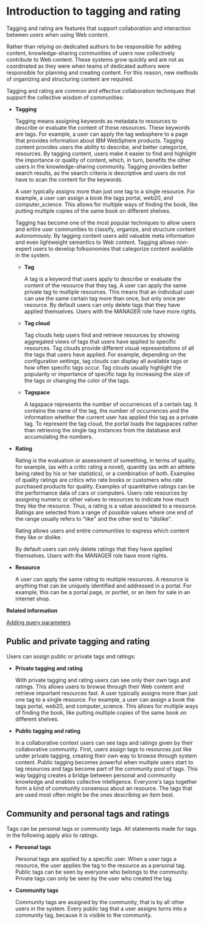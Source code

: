 # Introduction to tagging and rating

Tagging and rating are features that support collaboration and interaction between users when using Web content.

Rather than relying on dedicated authors to be responsible for adding content, knowledge-sharing communities of users now collectively contribute to Web content. These systems grow quickly and are not as coordinated as they were when teams of dedicated authors were responsible for planning and creating content. For this reason, new methods of organizing and structuring content are required.

Tagging and rating are common and effective collaboration techniques that support the collective wisdom of communities:

-   **Tagging**

    Tagging means assigning keywords as metadata to resources to describe or evaluate the content of these resources. These keywords are tags. For example, a user can apply the tag websphere to a page that provides information about IBM WebSphere products. Tagging content provides users the ability to describe, and better categorize, resources. By tagging content, users make it easier to find and highlight the importance or quality of content, which, in turn, benefits the other users in the knowledge-sharing community. Tagging provides better search results, as the search criteria is descriptive and users do not have to scan the content for the keywords.

    A user typically assigns more than just one tag to a single resource. For example, a user can assign a book the tags portal, web20, and computer\_science. This allows for multiple ways of finding the book, like putting multiple copies of the same book on different shelves.

    Tagging has become one of the most popular techniques to allow users and entire user communities to classify, organize, and structure content autonomously. By tagging content users add valuable meta information and even lightweight semantics to Web content. Tagging allows non-expert users to develop folksonomies that categorize content available in the system.

    -   **Tag**

        A tag is a keyword that users apply to describe or evaluate the content of the resource that they tag. A user can apply the same private tag to multiple resources. This means that an individual user can use the same certain tag more than once, but only once per resource. By default users can only delete tags that they have applied themselves. Users with the MANAGER role have more rights.

    -   **Tag cloud**

        Tag clouds help users find and retrieve resources by showing aggregated views of tags that users have applied to specific resources. Tag clouds provide different visual representations of all the tags that users have applied. For example, depending on the configuration settings, tag clouds can display all available tags or how often specific tags occur. Tag clouds usually highlight the popularity or importance of specific tags by increasing the size of the tags or changing the color of the tags.

    -   **Tagspace**

        A tagspace represents the number of occurrences of a certain tag. It contains the name of the tag, the number of occurrences and the information whether the current user has applied this tag as a private tag. To represent the tag cloud, the portal loads the tagspaces rather than retrieving the single tag instances from the database and accumulating the numbers.

-   **Rating**

    Rating is the evaluation or assessment of something, in terms of quality, for example, \(as with a critic rating a novel\), quantity \(as with an athlete being rated by his or her statistics\), or a combination of both. Examples of quality ratings are critics who rate books or customers who rate purchased products for quality. Examples of quantitative ratings can be the performance data of cars or computers. Users rate resources by assigning numeric or other values to resources to indicate how much they like the resource. Thus, a rating is a value associated to a resource. Ratings are selected from a range of possible values where one end of the range usually refers to "like" and the other end to "dislike".

    Rating allows users and entire communities to express which content they like or dislike.

    By default users can only delete ratings that they have applied themselves. Users with the MANAGER role have more rights.

-   **Resource**

    A user can apply the same rating to multiple resources. A resource is anything that can be uniquely identified and addressed in a portal. For example, this can be a portal page, or portlet, or an item for sale in an internet shop.



**Related information**  


[Adding query parameters](../admin-system/tag_rate_api_rest_add_qparms.md)

## Public and private tagging and rating

Users can assign public or private tags and ratings:

-   **Private tagging and rating**

    With private tagging and rating users can see only their own tags and ratings. This allows users to browse through their Web content and retrieve important resources fast. A user typically assigns more than just one tag to a single resource. For example, a user can assign a book the tags portal, web20, and computer\_science. This allows for multiple ways of finding the book, like putting multiple copies of the same book on different shelves.

-   **Public tagging and rating**

    In a collaborative context users can see tags and ratings given by their collaborative community. First, users assign tags to resources just like under private tagging, creating their own way to browse through system content. Public tagging becomes powerful when multiple users start to tag resources and tags become part of the community pool of tags. This way tagging creates a bridge between personal and community knowledge and enables collective intelligence. Everyone's tags together form a kind of community consensus about an resource. The tags that are used most often might be the ones describing an item best.


## Community and personal tags and ratings

Tags can be personal tags or community tags. All statements made for tags in the following apply also to ratings.

-   **Personal tags**

    Personal tags are applied by a specific user. When a user tags a resource, the user applies the tag to the resource as a personal tag. Public tags can be seen by everyone who belongs to the community. Private tags can only be seen by the user who created the tag.

-   **Community tags**

    Community tags are assigned by the community, that is by all other users in the system. Every public tag that a user assigns turns into a community tag, because it is visible to the community.


